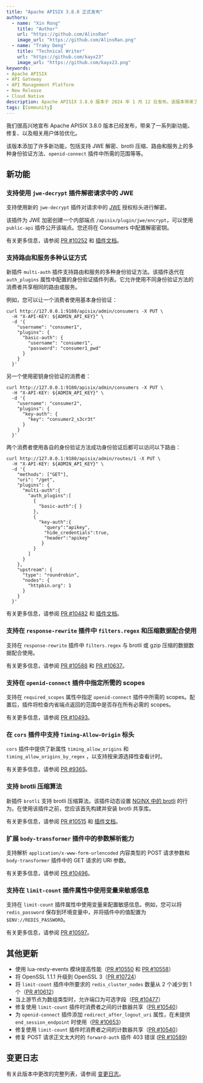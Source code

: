 ```yaml
---
title: "Apache APISIX 3.8.0 正式发布"
authors:
  - name: "Xin Rong"
    title: "Author"
    url: "https://github.com/AlinsRan"
    image_url: "https://github.com/AlinsRan.png"
  - name: "Traky Deng"
    title: "Technical Writer"
    url: "https://github.com/kayx23"
    image_url: "https://github.com/kayx23.png"
keywords:
- Apache APISIX
- API Gateway
- API Management Platform
- New Release
- Cloud Native
description: Apache APISIX 3.8.0 版本于 2024 年 1 月 12 日发布。该版本带来了一系列新功能、修复、以及相关用户体验优化。
tags: [Community]
---
```


我们很高兴地宣布 Apache APISIX 3.8.0 版本已经发布，带来了一系列新功能、修复、以及相关用户体验优化。

<!--truncate-->

该版本添加了许多新功能，包括支持 JWE 解密、brotli 压缩、路由和服务上的多种身份验证方法、`openid-connect` 插件中所需的范围等等。

## 新功能

### 支持使用 `jwe-decrypt` 插件解密请求中的 JWE

支持使用新的 `jwe-decrypt` 插件对请求中的 [JWE](https://datatracker.ietf.org/doc/html/rfc7516) 授权标头进行解密。

该插件为 JWE 加密创建一个内部端点 `/apisix/plugin/jwe/encrypt`，可以使用 `public-api` 插件公开该端点。您还将在 Consumers 中配置解密密钥。

有关更多信息，请参阅 [PR #10252](https://github.com/apache/apisix/pull/10252) 和 [插件文档](https://github.com/apache/apisix/blob/master/docs/en/latest/plugins/jwe-decrypt.md)。

### 支持路由和服务多种认证方式

新插件 `multi-auth` 插件支持路由和服务的多种身份验证方法。该插件迭代在 `auth_plugins` 属性中配置的身份验证插件列表。它允许使用不同身份验证方法的消费者共享相同的路由或服务。

例如，您可以让一个消费者使用基本身份验证：

```shell
curl http://127.0.0.1:9180/apisix/admin/consumers -X PUT \
  -H "X-API-KEY: ${ADMIN_API_KEY}" \
  -d '{
    "username": "consumer1",
    "plugins": {
      "basic-auth": {
        "username": "consumer1",
        "password": "consumer1_pwd"
      }
    }   
  }'
```

另一个使用密钥身份验证的消费者：

```shell
curl http://127.0.0.1:9180/apisix/admin/consumers -X PUT \
  -H "X-API-KEY: ${ADMIN_API_KEY}" \
  -d '{
    "username": "consumer2",
    "plugins": {
      "key-auth": {
        "key": "consumer2_s3cr3t"
      }
    }   
  }'
```

两个消费者使用各自的身份验证方法成功身份验证后都可以访问以下路由：

```shell
curl http://127.0.0.1:9180/apisix/admin/routes/1 -X PUT \
  -H "X-API-KEY: ${ADMIN_API_KEY}" \
  -d '{
    "methods": ["GET"],
    "uri": "/get",
    "plugins": {
      "multi-auth":{
        "auth_plugins":[
          {
            "basic-auth":{ }
          },
          {
            "key-auth":{
              "query":"apikey",
              "hide_credentials":true,
              "header":"apikey"
             }
          }
        ]
      }
    },
    "upstream": {
      "type": "roundrobin",
      "nodes": {
        "httpbin.org": 1
      }
    }
  }'
```

有关更多信息，请参阅 [PR #10482](https://github.com/apache/apisix/pull/10482) 和 [插件文档](https://github.com/apache/apisix/blob/master/docs/en/latest/plugins/multi-auth.md)。

### 支持在 `response-rewrite` 插件中 `filters.regex` 和压缩数据配合使用

支持在 `response-rewrite` 插件中 `filters.regex` 与 brotli 或 gzip 压缩的数据数据配合使用。

有关更多信息，请参阅 [PR #10588](https://github.com/apache/apisix/pull/10588) 和 [PR #10637](https://github.com/apache/apisix/pull/10637)。

### 支持在 `openid-connect` 插件中指定所需的 scopes

支持在 `required_scopes` 属性中指定 `openid-connect` 插件中所需的 scopes。配置后，插件将检查内省端点返回的范围中是否存在所有必需的 scopes。

有关更多信息，请参阅 [PR #10493](https://github.com/apache/apisix/pull/10493)。

### 在 `cors` 插件中支持 `Timing-Allow-Origin` 标头

`cors` 插件中提供了新属性 `timing_allow_origins` 和 `timing_allow_origins_by_regex` ，以支持按来源选择性查看计时。

有关更多信息，请参阅 [PR #9365](https://github.com/apache/apisix/pull/9365)。

### 支持 brotli 压缩算法

新插件 `brotli` 支持 brotli 压缩算法。该插件动态设置 [NGINX 中的 brotli](https://github.com/google/ngx_brotli) 的行为。在使用该插件之前，您应该首先构建并安装 brotli 共享库。

有关更多信息，请参阅 [PR #10515](https://github.com/apache/apisix/pull/10515) 和 [插件文档](https://github.com/apache/apisix/blob/master/docs/en/latest/plugins/brotli.md)。

### 扩展 `body-transformer` 插件中的参数解析能力

支持解析 `application/x-www-form-urlencoded` 内容类型的 POST 请求参数和 `body-transformer` 插件中的 GET 请求的 URI 参数。

有关更多信息，请参阅 [PR #10496](https://github.com/apache/apisix/pull/10496)。

### 支持在 `limit-count` 插件属性中使用变量来敏感信息

支持在 `limit-count` 插件属性中使用变量来配置敏感信息。例如，您可以将 `redis_password` 保存到环境变量中，并将插件中的值配置为 `$ENV://REDIS_PASSWORD`。

有关更多信息，请参阅 [PR #10597](https://github.com/apache/apisix/pull/10597)。

## 其他更新

- 使用 lua-resty-events 模块提高性能（[PR #10550](https://github.com/apache/apisix/pull/10550) 和 [PR #10558](https://github.com/apache/apisix/pull/10558)）
- 将 OpenSSL 1.1.1 升级到 OpenSSL 3（[PR #10724](https://github.com/apache/apisix/pull/10724)）
- 将 `limit-count` 插件中所要求的 `redis_cluster_nodes` 数量从 2 个减少到 1 个（[PR #10612](https://github.com/apache/apisix/pull/10612)）
- 当上游节点为数组类型时，允许端口为可选字段（[PR #10477](https://github.com/apache/apisix/pull/10477)）
- 修复使用 `limit-count` 插件时消费者之间的计数器共享（[PR #10540](https://github.com/apache/apisix/pull/10540)）
- 为 `openid-connect` 插件添加 `redirect_after_logout_uri` 属性，在未提供 `end_session_endpoint` 时使用（[PR #10653](https://github.com/apache/apisix/pull/10653)）
- 修复使用 `limit-count` 插件时消费者之间的计数器共享（[PR #10540](https://github.com/apache/apisix/pull/10540)）
- 修复 POST 请求正文太大时的 `forward-auth` 插件 403 错误 ([PR #10589](https://github.com/apache/apisix/pull/10589))

## 变更日志

有关此版本中更改的完整列表，请参阅 [变更日志](https://github.com/apache/apisix/blob/master/CHANGELOG.md#380)。
